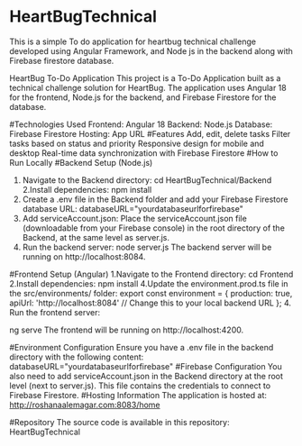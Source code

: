 ﻿# HeartBugTechnical
This is a simple To do application for heartbug technical challenge developed using Angular Framework, and Node js in the backend along with Firebase firestore database.



HeartBug To-Do Application
This project is a To-Do Application built as a technical challenge solution for HeartBug. The application uses Angular 18 for the frontend, Node.js for the backend, and Firebase Firestore for the database.

#Technologies Used
Frontend: Angular 18
Backend: Node.js
Database: Firebase Firestore
Hosting: App URL
#Features
Add, edit, delete tasks
Filter tasks based on status and priority
Responsive design for mobile and desktop
Real-time data synchronization with Firebase Firestore
#How to Run Locally
#Backend Setup (Node.js)
1. Navigate to the Backend directory:
cd HeartBugTechnical/Backend
2.Install dependencies:
npm install
3. Create a .env file in the Backend folder and add your Firebase Firestore database URL:
databaseURL="yourdatabaseurlforfirebase"
4. Add serviceAccount.json: Place the serviceAccount.json file (downloadable from your Firebase console) in the root directory of the Backend, at the same level as server.js.
5. Run the backend server:
node server.js
The backend server will be running on http://localhost:8084.

#Frontend Setup (Angular)
1.Navigate to the Frontend directory:
cd Frontend
2.Install dependencies:
npm install
4.Update the environment.prod.ts file in the src/environments/ folder:
export const environment = {
  production: true,
  apiUrl: 'http://localhost:8084' // Change this to your local backend URL
};
4. Run the frontend server:

ng serve
The frontend will be running on http://localhost:4200.

#Environment Configuration
Ensure you have a .env file in the backend directory with the following content:
databaseURL="yourdatabaseurlforfirebase"
#Firebase Configuration
You also need to add serviceAccount.json in the Backend directory at the root level (next to server.js). This file contains the credentials to connect to Firebase Firestore.
#Hosting Information
The application is hosted at: http://roshanaalemagar.com:8083/home

#Repository
The source code is available in this repository: HeartBugTechnical
